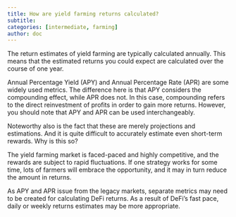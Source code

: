 ```yaml
---
title: How are yield farming returns calculated?
subtitle: 
categories: [intermediate, farming]
author: doc
---
```


The return estimates of yield farming are typically calculated annually. This means that the estimated returns you could expect are calculated over the course of one year.

Annual Percentage Yield (APY) and Annual Percentage Rate (APR) are some widely used metrics. The difference here is that APY considers the compounding effect, while APR does not. In this case, compounding refers to the direct reinvestment of profits in order to gain more returns. However, you should note that APY and APR can be used interchangeably.

Noteworthy also is the fact that these are merely projections and estimations. And it is quite difficult to accurately estimate even short-term rewards. Why is this so? 

The yield farming market is faced-paced and highly competitive, and the rewards are subject to rapid fluctuations. If one strategy works for some time, lots of farmers will embrace the opportunity, and it may in turn reduce the amount in returns.

As APY and APR issue from the legacy markets, separate metrics may need to be created for calculating DeFi returns. As a result of DeFi’s fast pace, daily or weekly returns estimates may be more appropriate.
